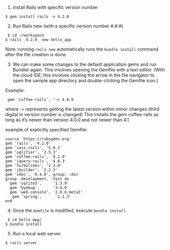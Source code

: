 
1. install Rails with specific version number
```
$ gem install rails -v 4.2.0
```


2. Run Rails new (with a specific version number _#.#.#_)
```
￼$ cd ~/workspace
$ rails _4.2.0_ new hello_app
```
Note: running ```rails new``` automatically runs the ```bundle install``` command after the file creation is done.


3. We can make some changes to the default application gems and run Bundler again. This involves opening the Gemfile with a text editor. (With the cloud IDE, this involves clicking the arrow in the file navigator to open the sample app directory and double-clicking the Gemfile icon.)

Example:

```
￼gem 'coffee-rails', '~> 4.0.0
```

where ```~>``` represents getting the latest version within minor changes (third digital in version number is changed)
This installs the gem coffee-rails as long as it’s newer than version 4.0.0 and not newer than 4.1.

example of explicitly specified Gemfile:
```
source 'https://rubygems.org'
gem 'rails', '4.2.0'
gem 'sass-rails', '5.0.1'
gem 'uglifier', '2.5.3'
gem 'coffee-rails', '4.1.0'
gem 'jquery-rails', '4.0.3'
gem 'turbolinks', '2.3.0'
gem 'jbuilder', '2.2.3'
gem 'sdoc', '0.4.0', group: :doc
group :development, :test do
  gem 'sqlite3',     '1.3.9'
  gem 'byebug',      '3.4.0'
  gem 'web-console', '2.0.0.beta3'
￼  gem 'spring',      '1.1.3'
end
```

4. Once the `Gemfile` is modified, execute ```bundle install```.
```
￼$ cd hello_app/
$ bundle install
``` 

5. Run a local web server.
```
$ rails server
```
